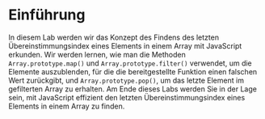 # Einführung

In diesem Lab werden wir das Konzept des Findens des letzten Übereinstimmungsindex eines Elements in einem Array mit JavaScript erkunden. Wir werden lernen, wie man die Methoden `Array.prototype.map()` und `Array.prototype.filter()` verwendet, um die Elemente auszublenden, für die die bereitgestellte Funktion einen falschen Wert zurückgibt, und `Array.prototype.pop()`, um das letzte Element im gefilterten Array zu erhalten. Am Ende dieses Labs werden Sie in der Lage sein, mit JavaScript effizient den letzten Übereinstimmungsindex eines Elements in einem Array zu finden.

